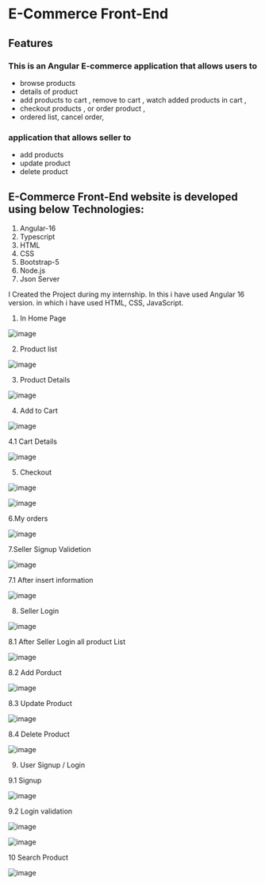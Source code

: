 # E-Commerce Front-End

## Features
### This is an Angular E-commerce application that allows users to
* browse products
* details of product
* add products to cart , remove to cart , watch added products in cart  ,
* checkout products , or order product ,
* ordered list, cancel order,

### application that allows seller to
* add products
* update product
* delete product

## E-Commerce Front-End website is developed using below Technologies:

1. Angular-16
2. Typescript
3. HTML
4. CSS
5. Bootstrap-5
6.  Node.js
7.  Json Server

I Created the Project during my internship. In this i have used Angular 16 version. in which i have used HTML, CSS, JavaScript.  
1. In Home Page
 
![image](https://github.com/user-attachments/assets/bc0edae3-1ece-4c60-9f03-d6a6dca090f5)

   

2. Product list
 
![image](https://github.com/user-attachments/assets/0ca5bb5c-fb58-4179-b30a-d6b04910c8a7)


   
3. Product Details
 
![image](https://github.com/user-attachments/assets/8d6eaa15-417f-4f56-83ff-eab5f64201f1)


   
4.  Add to Cart
  
![image](https://github.com/user-attachments/assets/1ebf1dff-a5d0-49a3-9a47-b92c2c900888)



4.1 Cart Details

![image](https://github.com/user-attachments/assets/359f4137-3d19-4ba5-a0c8-ee7382b77182)



5. Checkout
 
![image](https://github.com/user-attachments/assets/977092f4-a128-452e-8d74-596f66909e43)


![image](https://github.com/user-attachments/assets/55b00fea-80b9-4093-997f-3ff8deee6fb0)



6.My orders 

![image](https://github.com/user-attachments/assets/22b60ad1-32a4-425b-9c48-dd6ec2c2cab6)



7.Seller Signup Validetion

![image](https://github.com/user-attachments/assets/f44150d6-582d-4b3e-844d-53ce12b0ab06)


7.1 After insert information

![image](https://github.com/user-attachments/assets/d239ef96-d678-4635-af3e-1a7321f4422b)



8. Seller Login

![image](https://github.com/user-attachments/assets/f42d60c3-ac2c-4ca3-b492-0f319331aa04)

8.1 After Seller Login all product List 

![image](https://github.com/user-attachments/assets/c813047c-974b-4308-ae1e-35014d368d6c)

8.2 Add Porduct

![image](https://github.com/user-attachments/assets/fcc54737-9228-4a75-bc6b-140eb70d7a82)

8.3 Update Product

![image](https://github.com/user-attachments/assets/48df5d88-6765-480a-b01c-ce3f5d0b3c7b)

8.4 Delete Product

![image](https://github.com/user-attachments/assets/fb2459b4-51dd-48ec-83af-ab4b4e680260)



9. User Signup / Login
 
 9.1 Signup
 
![image](https://github.com/user-attachments/assets/6f96257d-72fd-4daa-b412-3606c7c5832e)

9.2 Login validation

![image](https://github.com/user-attachments/assets/a961ebbd-bdce-4626-8120-05ee8a3c6b14)

![image](https://github.com/user-attachments/assets/3aacfe24-612b-4456-b3f5-bc762ce6393e)


10 Search Product 

![image](https://github.com/user-attachments/assets/8030d9c5-2406-4663-844e-c774a49fca07)





 





